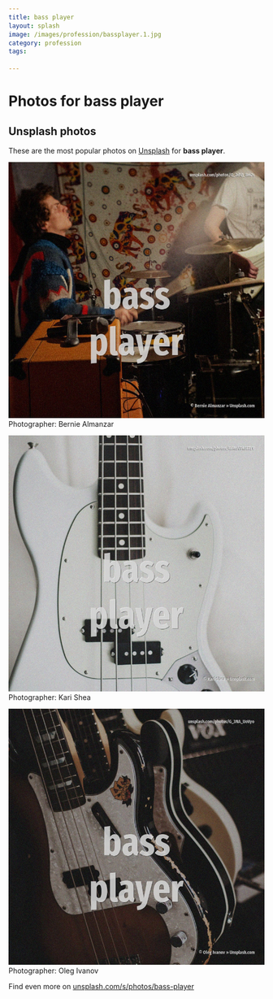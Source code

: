 ```yaml
---
title: bass player
layout: splash
image: /images/profession/bassplayer.1.jpg
category: profession
tags:

---
```

# Photos for bass player
 
## Unsplash photos
These are the most popular photos on [Unsplash](https://unsplash.com) for **bass player**.
 
![bass player](/images/profession/bassplayer.1.jpg)
Photographer:  Bernie Almanzar
 
![bass player](/images/profession/bassplayer.2.jpg)
Photographer:  Kari Shea
 
![bass player](/images/profession/bassplayer.3.jpg)
Photographer:  Oleg Ivanov
 
Find even more on [unsplash.com/s/photos/bass-player](https://unsplash.com/s/photos/bass-player)
 

